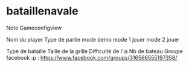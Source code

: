 bataillenavale
==============

Note Gameconfigview 

Nom du player
Type de partie mode demo
		mode 1 jouer
		mode 2 jouer 

Type de bataille
Taille de la grille 
Difficulté de l'ia
Nb de bateau
Groupe facebook :p  : https://www.facebook.com/groups/316566555197358/
